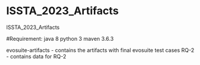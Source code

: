 # ISSTA_2023_Artifacts
ISSTA_2023_Artifacts

#Requirement:
java 8
python 3
maven 3.6.3

evosuite-artifacts - contains the artifacts with final evosuite test cases
RQ-2 - contains data for RQ-2
 
